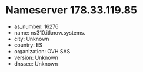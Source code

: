 # Nameserver 178.33.119.85

* as_number: 16276
* name: ns310.itknow.systems.
* city: Unknown
* country: ES
* organization: OVH SAS
* version: Unknown
* dnssec: Unknown
